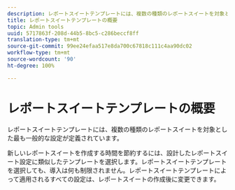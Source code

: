 ```yaml
---
description: レポートスイートテンプレートには、複数の種類のレポートスイートを対象とした最も一般的な設定が定義されています。
title: レポートスイートテンプレートの概要
topic: Admin tools
uuid: 5717863f-208d-44b5-8bc5-c286beccf8ff
translation-type: tm+mt
source-git-commit: 99ee24efaa517e8da700c67818c111c4aa90dc02
workflow-type: tm+mt
source-wordcount: '90'
ht-degree: 100%

---
```



# レポートスイートテンプレートの概要

レポートスイートテンプレートには、複数の種類のレポートスイートを対象とした最も一般的な設定が定義されています。

新しいレポートスイートを作成する時間を節約するには、設計したレポートスイート設定に類似したテンプレートを選択します。レポートスイートテンプレートを選択しても、導入は何も制限されません。レポートスイートテンプレートによって適用されるすべての設定は、レポートスイートの作成後に変更できます。

<!-- Meike, links to relevant articles? -->
